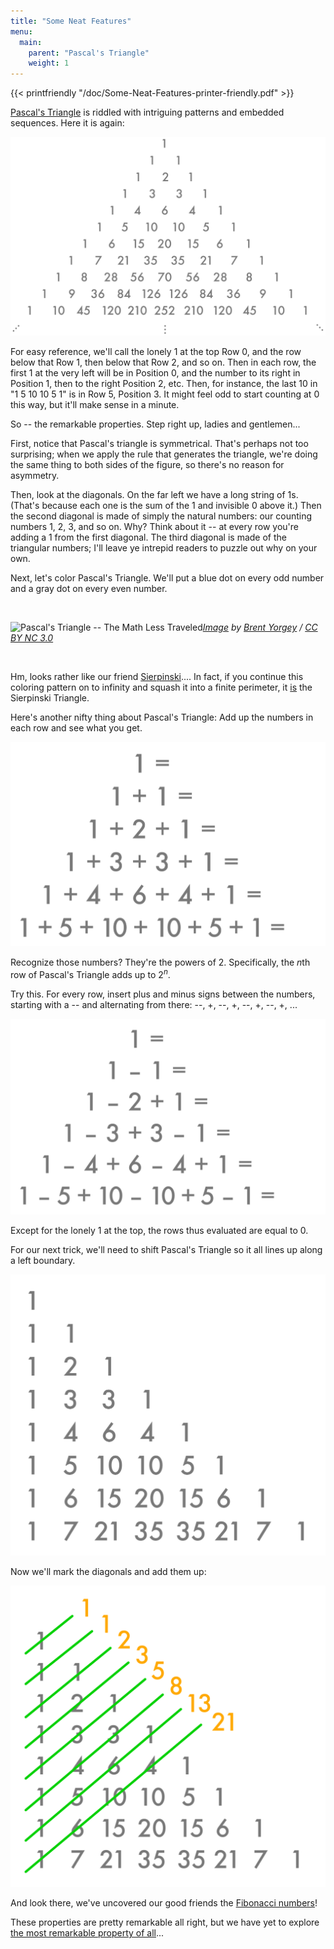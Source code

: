 ```yaml
---
title: "Some Neat Features"
menu:
  main:
    parent: "Pascal's Triangle"
    weight: 1
---
```



{{< printfriendly "/doc/Some-Neat-Features-printer-friendly.pdf" >}}

[Pascal's Triangle](/better-ways-to-count/pascals-triangle/ "Pascal’s Triangle") is riddled with intriguing patterns and embedded sequences. Here it is again:

![Rows 0-10 and beyond cropped](/img/Rows-0-10-and-beyond-cropped.png)

For easy reference, we'll call the lonely 1 at the top Row 0, and the row below that Row 1, then below that Row 2, and so on. Then in each row, the first 1 at the very left will be in Position 0, and the number to its right in Position 1, then to the right Position 2, etc. Then, for instance, the last 10 in "1 5 10 10 5 1" is in Row 5, Position 3. It might feel odd to start counting at 0 this way, but it'll make sense in a minute.

So -- the remarkable properties. Step right up, ladies and gentlemen...

First, notice that Pascal's triangle is symmetrical. That's perhaps not too surprising; when we apply the rule that generates the triangle, we're doing the same thing to both sides of the figure, so there's no reason for asymmetry.

Then, look at the diagonals. On the far left we have a long string of 1s. (That's because each one is the sum of the 1 and invisible 0 above it.) Then the second diagonal is made of simply the natural numbers: our counting numbers 1, 2, 3, and so on. Why? Think about it -- at every row you're adding a 1 from the first diagonal. The third diagonal is made of the triangular numbers; I'll leave ye intrepid readers to puzzle out why on your own.

Next, let's color Pascal's Triangle. We'll put a blue dot on every odd number and a gray dot on every even number.

 

![Pascal\'s Triangle -- The Math Less Traveled](/img/Pascals-Triangle-–-The-Math-Less-Traveled.png)*[Image](http://mathlesstraveled.com/2012/10/20/visualizing-pascals-triangle-remainders/) by [Brent Yorgey](http://mathlesstraveled.com) / [CC BY NC 3.0](http://creativecommons.org/licenses/by-nc/3.0/us/)*

 

Hm, looks rather like our friend [Sierpinski](/fractals/sierpinski/ "Sierpinski").... In fact, if you continue this coloring pattern on to infinity and squash it into a finite perimeter, it <span style="text-decoration: underline;">is</span> the Sierpinski Triangle.

Here's another nifty thing about Pascal's Triangle: Add up the numbers in each row and see what you get.

![Pascal\'s Addition Triangle 2 cropped](/img/Pascals-Addition-Triangle-2-cropped.png)

Recognize those numbers? They're the powers of 2. Specifically, the $n$th row of Pascal's Triangle adds up to $2^n$.

Try this. For every row, insert plus and minus signs between the numbers, starting with a -- and alternating from there: --, +, --, +, --, +, --, +, ...

![Pascal\'s Add-Subtract Triangle 2 cropped](/img/Pascals-Add-Subtract-Triangle-2-cropped.png)

Except for the lonely 1 at the top, the rows thus evaluated are equal to 0.

For our next trick, we'll need to shift Pascal's Triangle so it all lines up along a left boundary.

![Pascal\'s Left-Align Triangle](/img/Pascals-Left-Align-Triangle.png)

Now we'll mark the diagonals and add them up:

![Fibonacci in Pascal](/img/Fibonacci-in-Pascal.png)

And look there, we've uncovered our good friends the [Fibonacci numbers](/natures-favorite-math/fibonacci-numbers/ "Fibonacci Numbers")!

These properties are pretty remarkable all right, but we have yet to explore [the most remarkable property of all](/better-ways-to-count/pascals-triangle/choosing-a-route/ "Choosing a Route")...
